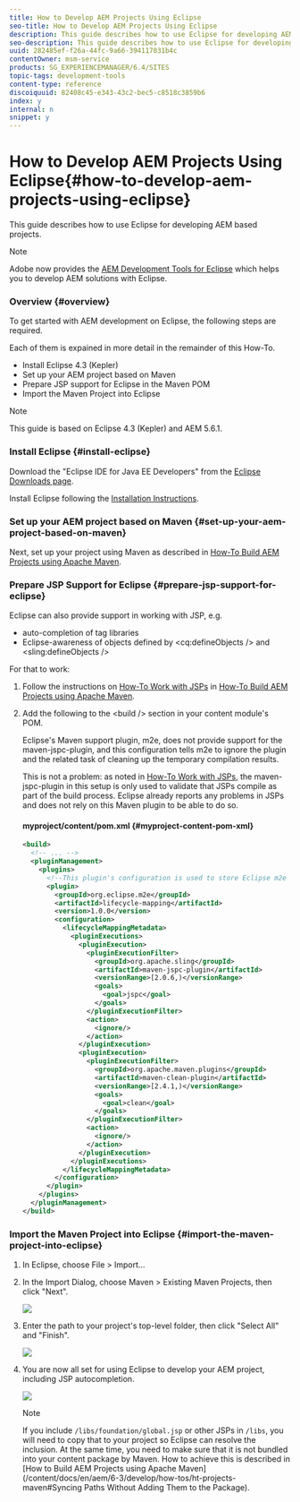 ```yaml
---
title: How to Develop AEM Projects Using Eclipse
seo-title: How to Develop AEM Projects Using Eclipse
description: This guide describes how to use Eclipse for developing AEM based projects
seo-description: This guide describes how to use Eclipse for developing AEM based projects
uuid: 282485ef-f26a-44fc-9a66-394117031b4c
contentOwner: msm-service
products: SG_EXPERIENCEMANAGER/6.4/SITES
topic-tags: development-tools
content-type: reference
discoiquuid: 82408c45-e343-43c2-bec5-c8518c3859b6
index: y
internal: n
snippet: y
---
```


# How to Develop AEM Projects Using Eclipse{#how-to-develop-aem-projects-using-eclipse}

This guide describes how to use Eclipse for developing AEM based projects.

>[!NOTE]
>
>Adobe now provides the [AEM Development Tools for Eclipse](../../../sites/developing/using/aem-eclipse.md) which helps you to develop AEM solutions with Eclipse.

### Overview {#overview}

To get started with AEM development on Eclipse, the following steps are required.

Each of them is expained in more detail in the remainder of this How-To.

* Install Eclipse 4.3 (Kepler)
* Set up your AEM project based on Maven
* Prepare JSP support for Eclipse in the Maven POM
* Import the Maven Project into Eclipse

>[!NOTE]
>
>This guide is based on Eclipse 4.3 (Kepler) and AEM 5.6.1.

### Install Eclipse {#install-eclipse}

Download the "Eclipse IDE for Java EE Developers" from the [Eclipse Downloads page](http://www.eclipse.org/downloads/).

Install Eclipse following the [Installation Instructions](http://wiki.eclipse.org/Eclipse/Installation).

### Set up your AEM project based on Maven {#set-up-your-aem-project-based-on-maven}

Next, set up your project using Maven as described in [How-To Build AEM Projects using Apache Maven](../../../sites/developing/using/ht-projects-maven.md).

### Prepare JSP Support for Eclipse {#prepare-jsp-support-for-eclipse}

Eclipse can also provide support in working with JSP, e.g.

* auto-completion of tag libraries
* Eclipse-awareness of objects defined by &lt;cq:defineObjects /&gt; and &lt;sling:defineObjects /&gt;

For that to work:

1. Follow the instructions on [How-To Work with JSPs](../../../sites/developing/using/ht-projects-maven.md#howtoworkwithjsps) in [How-To Build AEM Projects using Apache Maven](../../../sites/developing/using/ht-projects-maven.md).
1. Add the following to the &lt;build /&gt; section in your content module's POM.

   Eclipse's Maven support plugin, m2e, does not provide support for the maven-jspc-plugin, and this configuration tells m2e to ignore the plugin and the related task of cleaning up the temporary compilation results.

   This is not a problem: as noted in [How-To Work with JSPs](../../../sites/developing/using/ht-projects-maven.md#main-pars-title-10), the maven-jspc-plugin in this setup is only used to validate that JSPs compile as part of the build process. Eclipse already reports any problems in JSPs and does not rely on this Maven plugin to be able to do so.

   #### myproject/content/pom.xml {#myproject-content-pom-xml}

   ```xml
   <build>
     <!-- ... -->
     <pluginManagement>
       <plugins>
         <!--This plugin's configuration is used to store Eclipse m2e settings only. It has no influence on the Maven build itself.-->
         <plugin>
           <groupId>org.eclipse.m2e</groupId>
           <artifactId>lifecycle-mapping</artifactId>
           <version>1.0.0</version>
           <configuration>
             <lifecycleMappingMetadata>
               <pluginExecutions>
                 <pluginExecution>
                   <pluginExecutionFilter>
                     <groupId>org.apache.sling</groupId>
                     <artifactId>maven-jspc-plugin</artifactId>
                     <versionRange>[2.0.6,)</versionRange>
                     <goals>
                       <goal>jspc</goal>
                     </goals>
                   </pluginExecutionFilter>
                   <action>
                     <ignore/>
                   </action>
                 </pluginExecution>
                 <pluginExecution>
                   <pluginExecutionFilter>
                     <groupId>org.apache.maven.plugins</groupId>
                     <artifactId>maven-clean-plugin</artifactId>
                     <versionRange>[2.4.1,)</versionRange>
                     <goals>
                       <goal>clean</goal>
                     </goals>
                   </pluginExecutionFilter>
                   <action>
                     <ignore/>
                   </action>
                 </pluginExecution>
               </pluginExecutions>
             </lifecycleMappingMetadata>
           </configuration>
         </plugin>
       </plugins>
     </pluginManagement>
   </build>
   ```

### Import the Maven Project into Eclipse {#import-the-maven-project-into-eclipse}

1. In Eclipse, choose File &gt; Import...
1. In the Import Dialog, choose Maven &gt; Existing Maven Projects, then click "Next".

   ![](assets/chlimage_1-50.png)

1. Enter the path to your project's top-level folder, then click "Select All" and "Finish".

   ![](assets/chlimage_1-51.png)

1. You are now all set for using Eclipse to develop your AEM project, including JSP autocompletion.

   ![](assets/chlimage_1-52.png)

   >[!NOTE]
   >
   >If you include `/libs/foundation/global.jsp` or other JSPs in `/libs`, you will need to copy that to your project so Eclipse can resolve the inclusion. At the same time, you need to make sure that it is not bundled into your content package by Maven. How to achieve this is described in [How to Build AEM Projects using Apache Maven](/content/docs/en/aem/6-3/develop/how-tos/ht-projects-maven#Syncing Paths Without Adding Them to the Package).

